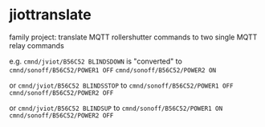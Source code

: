 # jiottranslate
family project: translate MQTT rollershutter commands to two single MQTT relay commands

e.g. 
`cmnd/jviot/B56C52 BLINDSDOWN`
is "converted" to 
`cmnd/sonoff/B56C52/POWER1 OFF` `cmnd/sonoff/B56C52/POWER2 ON`

or
`cmnd/jviot/B56C52 BLINDSSTOP`
to
`cmnd/sonoff/B56C52/POWER1 OFF` `cmnd/sonoff/B56C52/POWER2 OFF`

or
`cmnd/jviot/B56C52 BLINDSUP`
to
`cmnd/sonoff/B56C52/POWER1 ON` `cmnd/sonoff/B56C52/POWER2 OFF`

